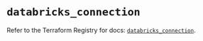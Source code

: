 # `databricks_connection`

Refer to the Terraform Registry for docs: [`databricks_connection`](https://registry.terraform.io/providers/databricks/databricks/1.85.0/docs/resources/connection).
